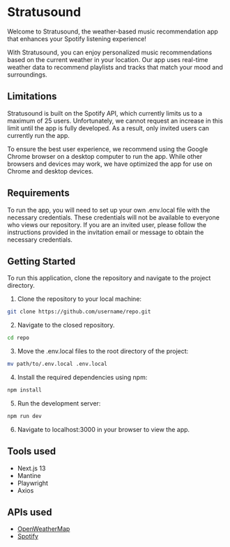 # Stratusound
Welcome to Stratusound, the weather-based music recommendation app that enhances your Spotify listening experience!

With Stratusound, you can enjoy personalized music recommendations based on the current weather in your location. Our app uses real-time weather data to recommend playlists and tracks that match your mood and surroundings.

## Limitations
Stratusound is built on the Spotify API, which currently limits us to a maximum of 25 users. Unfortunately, we cannot request an increase in this limit until the app is fully developed. As a result, only invited users can currently run the app.

To ensure the best user experience, we recommend using the Google Chrome browser on a desktop computer to run the app. While other browsers and devices may work, we have optimized the app for use on Chrome and desktop devices.

## Requirements
To run the app, you will need to set up your own .env.local file with the necessary credentials. These credentials will not be available to everyone who views our repository. If you are an invited user, please follow the instructions provided in the invitation email or message to obtain the necessary credentials.

## Getting Started
To run this application, clone the repository and navigate to the project directory. 

1. Clone the repository to your local machine:

```bash
git clone https://github.com/username/repo.git
```

2. Navigate to the closed repository.
```bash
cd repo
```

3. Move the .env.local files to the root directory of the project:
```bash
mv path/to/.env.local .env.local
```

4. Install the required dependencies using npm:
```bash
npm install
```

5. Run the development server:
```bash
npm run dev
```

6. Navigate to localhost:3000 in your browser to view the app.

## Tools used
- Next.js 13
- Mantine
- Playwright
- Axios

## APIs used
- [OpenWeatherMap](https://openweathermap.org/api)
- [Spotify](https://developer.spotify.com/documentation/web-api/)
